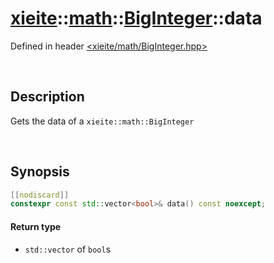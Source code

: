 # [xieite](../../xieite.md)\:\:[math](../../math.md)\:\:[BigInteger](../BigInteger.md)\:\:data
Defined in header [<xieite/math/BigInteger.hpp>](../../../include/xieite/math/BigInteger.hpp)

&nbsp;

## Description
Gets the data of a `xieite::math::BigInteger`

&nbsp;

## Synopsis
```cpp
[[nodiscard]]
constexpr const std::vector<bool>& data() const noexcept;
```
#### Return type
- `std::vector` of `bool`s
